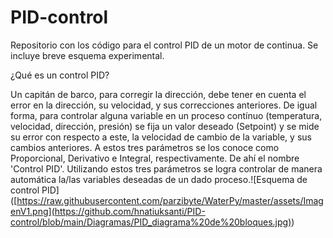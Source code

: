 # PID-control
Repositorio con los código para el control PID de un motor de continua. Se incluye breve esquema experimental. 

¿Qué es un control PID? 

Un capitán de barco, para corregir la dirección, debe tener en cuenta el error en la dirección, su velocidad, y sus correcciones anteriores. De igual forma, para controlar alguna variable en un proceso contínuo (temperatura, velocidad, dirección, presión) se fija un valor deseado (Setpoint) y se mide su error con respecto a este, la velocidad de cambio de la variable, y sus cambios anteriores. A estos tres parámetros se los conoce como Proporcional, Derivativo e Integral, respectivamente. De ahí el nombre 'Control PID'. Utilizando estos tres parámetros se logra controlar de manera automática la/las variables deseadas de un dado proceso.<span>![</span><span>Esquema de control PID</span><span>]</span><span>(</span><span>[https://raw.githubusercontent.com/parzibyte/WaterPy/master/assets/ImagenV1.png](https://github.com/hnatiuksanti/PID-control/blob/main/Diagramas/PID_diagrama%20de%20bloques.jpg)</span><span>)</span>
